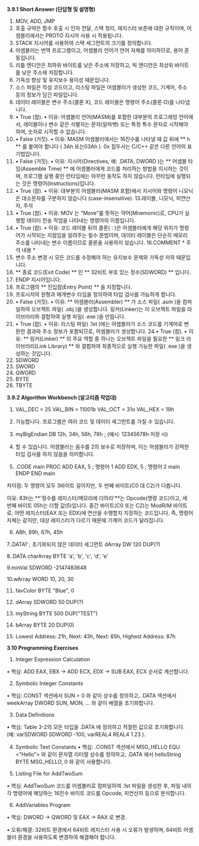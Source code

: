 
**3.9.1 Short Answer (단답형 및 설명형)**

1. MOV, ADD, JMP
2. 호출 규약은 함수 호출 시 인자 전달, 스택 정리, 레지스터 보존에 대한 규칙이며, 어셈블리에서는
PROTO 지시어 사용 시 적용됩니다.
3. STACK 지시어를 사용하여 스택 세그먼트의 크기를 정의합니다.
4. 어셈블러는 번역 프로그램이고, 어셈블리 언어가 언어 자체를 의미하므로, 용어 혼동입니다.
5. 리틀 엔디안은 최하위 바이트를 낮은 주소에 저장하고, 빅 엔디안은 최상위 바이트를 낮은 주소에 저장합니다. 
6. 가독성 향상 및 유지보수 용이성 때문입니다.
7. 소스 파일은 작성 코드이고, 리스팅 파일은 어셈블러가 생성한 코드, 기계어, 주소 등의 정보가 담긴 파일입니다.
8. 데이터 레이블은 변수 주소(콜론 X), 코드 레이블은 명령어 주소(콜론 O)를 나타냅니다.
9. • True (참).
• 이유: 어셈블리 언어(MASM)를 포함한 대부분의 프로그래밍 언어에서, 레이블이나 변수 같은 식별자는 문자(알파벳) 또는 특정 특수 문자로 시작해야 하며, 숫자로 시작할 수 없습니다.
10. • False (거짓).
• 이유: MASM 어셈블러에서는 16진수를 나타낼 때 값 뒤에 ** h ** 를 붙여야 합니다 ( 3Ah 또는03Ah ). 0x 접두사는 C/C++ 같은 다른 언어의 표기법입니다.
11. • False (거짓).
• 이유: 지시어(Directives, 예: .DATA, DWORD )는 ** 어셈블 타임(Assemble Time) ** 에 어셈블러에게 코드를 처리하는 방법을 지시하는 것이며, 프로그램 실행 중인 런타임에는 아무런 동작도 하지 않습니다. 런타임에 실행되는 것은 명령어(Instructions)입니다.
12. • True (참).
• 이유: 대부분의 어셈블러(MASM 포함)에서 지시어와 명령어 니모닉은 대소문자를 구분하지 않습니다 (case-insensitive).
13.레이블, 니모닉, 피연산자, 주석
14. • True (참).
• 이유: MOV 는 "Move"를 뜻하는 약어(Mnemonic)로, CPU가 실행할 데이터 전송 작업을 나타내는 명령어의 이름입니다.
15. • True (참).
• 이유: 코드 레이블 뒤의 콜론( : )은 어셈블러에게 해당 위치가 명령어가 시작되는 지점임을 알려주는 필수 문법이며, 데이터 레이블은 단순히 메모리 주소를 나타내는 변수 이름이므로 콜론을 사용하지 않습니다.
16.COMMENT * 주석 내용 *
17. 변수 주소 변경 시 모든 코드를 수정해야 하는 유지보수 문제와 가독성 저하 때문입니다.
18. ** 종료 코드(Exit Code) ** 인 ** 32비트 부호 있는 정수(SDWORD) ** 입니다.
19. ENDP 지시어입니다.
20. 프로그램의 ** 진입점(Entry Point) ** 을 지정합니다.
21. 프로시저의 원형과 매개변수 타입을 정의하여 타입 검사를 가능하게 합니다.
22. • False (거짓).
• 이유: ** 어셈블러(Assembler) ** 가 소스 파일( .asm )을 컴파일하여 오브젝트 파일( .obj )을 생성합니다. 링커(Linker)는 이 오브젝트 파일을 라이브러리와 결합하여 실행 파일( .exe )을 만듭니다.
23. • True (참).
• 이유: 리스팅 파일( .1st )에는 어셈블러가 소스 코드를 기계어로 변환한 결과와 주소 정보가 포함되므로, 어셈블러가 생성합니다.
24.• True (참).
• 이유: ** 링커(Linker) ** 의 주요 역할 중 하나는 오브젝트 파일을 필요한 ** 링크 라이브러리(Link Library) ** 와 결합하여 최종적으로 실행 가능한 파일( .exe )을 생성하는 것입니다.
25. SDWORD
26. SWORD
27. QWORD
28. BYTE
29. TBYTE


**3.9.2 Algorithm Workbench (알고리즘 작업대)**
1. VAL_DEC = 25
   VAL_BIN = 11001b
   VAL_OCT = 31o
   VAL_HEX = 19h

3. 가능합니다. 프로그램은 여러 코드 및 데이터 세그먼트를 가질 수 있습니다.
4. myBigEndian DB 12h, 34h, 56h, 78h ; (예시: 12345678h 저장 시)
5. 할 수 있습니다. 어셈블러는 음수를 2의 보수로 저장하며, 이는 어셈블러가 강력한 타입 검사를 하지 않음을 의미합니다.

6. .CODE
main PROC
ADD EAX, 5   ; 명령어 1
ADD EDX, 5   ; 명령어 2
main ENDP
END main

차이점: 두 명령어 모두 3바이트 길이지만, 두 번째 바이트(C0 대 C2)가 다릅니다.

이유: 83h는 **'정수를 레지스터/메모리에 더하라'**는 Opcode(명령 코드)이고, 세 번째 바이트 05h는 더할 값(5)입니다. 중간 바이트(C0 또는 C2)는 ModR/M 바이트로, 어떤 레지스터(EAX 또는 EDX)에 연산을 수행할지 지정하는 코드입니다. 즉, 명령어 자체는 같지만, 대상 레지스터가 다르기 때문에 기계어 코드가 달라집니다.

6. ABh, 89h, 67h, 45h

7..DATA? ; 초기화되지 않은 데이터 세그먼트
  dArray DW 120 DUP(?)


8..DATA
  charArray BYTE 'a', 'b', 'c', 'd', 'e'

9.minVal SDWORD -2147483648

10.wArray WORD 10, 20, 30
   
11. favColor BYTE "Blue", 0

12. dArray SDWORD 50 DUP(?)

13. myString BYTE 500 DUP("TEST")

14. bArray BYTE 20 DUP(0)

15. Lowest Address: 21h, Next: 43h, Next: 65h, Highest Address: 87h


**3.10 Programming Exercises**

1. Integer Expression Calculation

• 핵심: ADD EAX, EBX → ADD ECX, EDX → SUB EAX, ECX 순서로 계산합니다.

2. Symbolic Integer Constants

• 핵심:.CONST 섹션에서 SUN = 0 와 같이 상수를 정의하고,. DATA 섹션에서 weekArray DWORD SUN, MON, ... 와 같이 배열을 초기화합니다.

3. Data Definitions

• 핵심: Table 3-2의 모든 타입을 .DATA 에 정의하고 적절한 값으로 초기화합니다. (예: varSDWORD SDWORD -100, varREAL4 REAL4 1.23 ).

4. Symbolic Text Constants
• 핵심: .CONST 섹션에서 MSG_HELLO EQU <"Hello"> 와 같이 문자열 리터럴 상수를 정의하고, .DATA 에서 helloString BYTE MSG_HELLO, 0 와 같이 사용합니다.

5. Listing File for AddTwoSum

• 핵심: AddTwoSum 코드를 어셈블러로 컴파일하여 .1st 파일을 생성한 후, 파일 내의 각 명령어에 해당하는 16진수 바이트 코드를 Opcode, 피연산자 등으로 분석합니다.

6. AddVariables Program

• 핵심: DWORD → QWORD 및 EAX → RAX 로 변경.

• 오류/해결: 32비트 환경에서 64비트 레지스터 사용 시 오류가 발생하며, 64비트 어셈블러 환경을
사용하도록 변경하여 해결해야 합니다.
